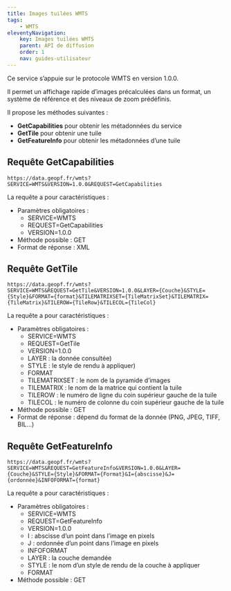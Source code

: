 ```yaml
---
title: Images tuilées WMTS
tags:
    - WMTS
eleventyNavigation:
    key: Images tuilées WMTS
    parent: API de diffusion
    order: 1
    nav: guides-utilisateur
---
```


Ce service s’appuie sur le protocole WMTS en version 1.0.0.

Il permet un affichage rapide d’images précalculées​ dans un format, un système de référence​ et des niveaux de zoom prédéfinis​.

Il propose les méthodes suivantes :

* **GetCapabilities** pour obtenir les métadonnées du service
* **GetTile** pour obtenir une tuile
* **GetFeatureInfo** pour obtenir les métadonnées d’une tuile

## Requête GetCapabilities

```plain
https://data.geopf.fr/wmts?SERVICE=WMTS&VERSION=1.0.0&REQUEST=GetCapabilities
```

La requête a pour caractéristiques :

* Paramètres obligatoires :
   - SERVICE=WMTS
   - REQUEST=GetCapabilities
   - VERSION=1.0.0
* Méthode possible : GET
* Format de réponse : XML

## Requête GetTile

```plain
https://data.geopf.fr/wmts?SERVICE=WMTS&REQUEST=GetTile&VERSION=1.0.0&LAYER={Couche}&STYLE={Style}&FORMAT={format}&TILEMATRIXSET={TileMatrixSet}&TILEMATRIX={TileMatrix}&TILEROW={TileRow}&TILECOL={TileCol}
```

La requête a pour caractéristiques :

* Paramètres obligatoires :
    - SERVICE=WMTS
    - REQUEST=GetTile
    - VERSION=1.0.0
    - LAYER : la donnée consultée)
    - STYLE : le style de rendu à appliquer)
    - FORMAT
    - TILEMATRIXSET : le nom de la pyramide d’images
    - TILEMATRIX : le nom de la matrice qui contient la tuile
    - TILEROW : le numéro de ligne du coin supérieur gauche de la tuile
    - TILECOL : le numéro de colonne du coin supérieur gauche de la tuile
* Méthode possible : GET
* Format de réponse : dépend du format de la donnée (PNG, JPEG, TIFF, BIL...)

## Requête GetFeatureInfo

```plain
https://data.geopf.fr/wmts?SERVICE=WMTS&REQUEST=GetFeatureInfo&VERSION=1.0.0&LAYER={Couche}&STYLE={Style}&FORMAT={Format}&I={abscisse}&J={ordonnée}&INFOFORMAT={format} 
```

La requête a pour caractéristiques :

* Paramètres obligatoires :
    - SERVICE=WMTS
    - REQUEST=GetFeatureInfo
    - VERSION=1.0.0
    - I : abscisse d’un point dans l’image en pixels
    - J : ordonnée d’un point dans l’image en pixels
    - INFOFORMAT
    - LAYER : la couche demandée
    - STYLE : le nom d’un style de rendu de la couche à appliquer
    - FORMAT
* Méthode possible : GET
